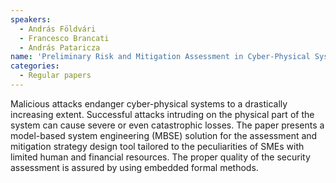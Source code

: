 ```yaml
---
speakers:
  - András Földvári
  - Francesco Brancati
  - András Pataricza 
name: 'Preliminary Risk and Mitigation Assessment in Cyber-Physical Systems'
categories:
  - Regular papers
---
```



Malicious attacks endanger cyber-physical systems to a drastically increasing extent. Successful attacks intruding on the physical part of the system can cause severe or even catastrophic losses. The paper presents a model-based system engineering (MBSE) solution for the assessment and mitigation strategy design tool tailored to the peculiarities of SMEs with limited human and financial resources. The proper quality of the security assessment is assured by using embedded formal methods.
